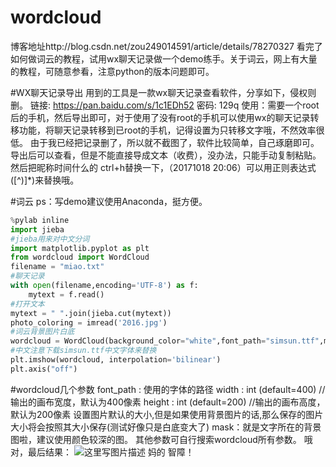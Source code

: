 # wordcloud
博客地址http://blog.csdn.net/zou249014591/article/details/78270327
    看完了如何做词云的教程，试用wx聊天记录做一个demo练手。关于词云，网上有大量的教程，可随意参看，注意python的版本问题即可。
    
#WX聊天记录导出
用到的工具是一款wx聊天记录查看软件，分享如下，侵权则删。 
链接: https://pan.baidu.com/s/1c1EDh52 密码: 129q 
使用：需要一个root后的手机，然后导出即可，对于使用了没有root的手机可以使用wx的聊天记录转移功能，将聊天记录转移到已root的手机，记得设置为只转移文字哦，不然效率很低。 
由于我已经把记录删了，所以就不截图了，软件比较简单，自己琢磨即可。 
导出后可以查看，但是不能直接导成文本（收费），没办法，只能手动复制粘贴。然后把昵称时间什么的 ctrl+h替换一下，（20171018 20:06）可以用正则表达式\([^\)]*\)来替换哦。

#词云
ps：写demo建议使用Anaconda，挺方便。
```python
%pylab inline
import jieba
#jieba用来对中文分词
import matplotlib.pyplot as plt
from wordcloud import WordCloud
filename = "miao.txt"
#聊天记录
with open(filename,encoding='UTF-8') as f:
    mytext = f.read()
#打开文本
mytext = " ".join(jieba.cut(mytext))
photo_coloring = imread('2016.jpg')
#词云背景图片白底
wordcloud = WordCloud(background_color="white",font_path="simsun.ttf",max_words=200,mask=photo_coloring).generate(mytext)
#中文注意下载simsun.ttf中文字体来替换
plt.imshow(wordcloud, interpolation='bilinear')
plt.axis("off")
```

#wordcloud几个参数
font_path : 使用的字体的路径 
width : int (default=400) //输出的画布宽度，默认为400像素 
height : int (default=200) //输出的画布高度，默认为200像素 
设置图片默认的大小,但是如果使用背景图片的话,那么保存的图片大小将会按照其大小保存(测试好像只是白底变大了) 
mask：就是文字所在的背景图啦，建议使用颜色较深的图。 
其他参数可自行搜索wordcloud所有参数。
哦对，最后结果：
![这里写图片描述](http://img.blog.csdn.net/20171018104500022?watermark/2/text/aHR0cDovL2Jsb2cuY3Nkbi5uZXQvem91MjQ5MDE0NTkx/font/5a6L5L2T/fontsize/400/fill/I0JBQkFCMA==/dissolve/70/gravity/SouthEast)
妈的 智障！
